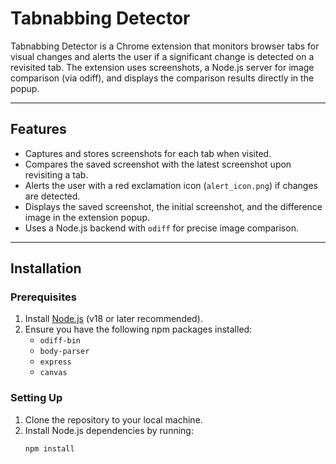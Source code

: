 # Tabnabbing Detector

Tabnabbing Detector is a Chrome extension that monitors browser tabs for visual changes and alerts the user if a significant change is detected on a revisited tab. The extension uses screenshots, a Node.js server for image comparison (via odiff), and displays the comparison results directly in the popup.

---

## Features

- Captures and stores screenshots for each tab when visited.
- Compares the saved screenshot with the latest screenshot upon revisiting a tab.
- Alerts the user with a red exclamation icon (`alert_icon.png`) if changes are detected.
- Displays the saved screenshot, the initial screenshot, and the difference image in the extension popup.
- Uses a Node.js backend with `odiff` for precise image comparison.

---

## Installation

### Prerequisites
1. Install [Node.js](https://nodejs.org/) (v18 or later recommended).
2. Ensure you have the following npm packages installed:
   - `odiff-bin`
   - `body-parser`
   - `express`
   - `canvas`

### Setting Up
1. Clone the repository to your local machine.
2. Install Node.js dependencies by running:
   ```bash
   npm install
